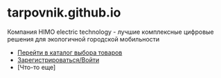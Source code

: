 # tarpovnik.github.io
Компания HIMO electric technology - лучшие комплексные цифровые решения для экологичной городской мобильности

- [Перейти в каталог выбора товаров](katalog.html)
- [Зарегистрироваться/Войти]("register.html")
- [Что-то еще]
